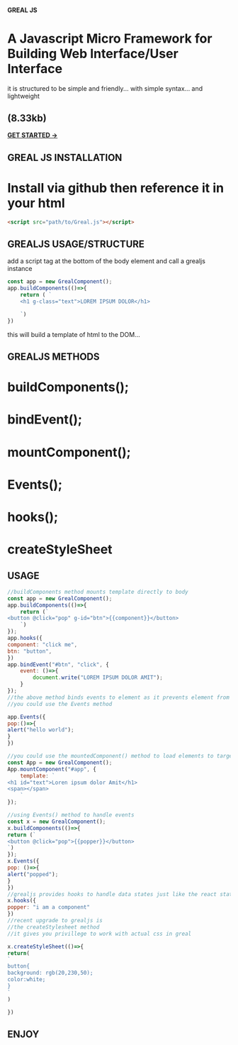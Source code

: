 #### GREAL JS
#  A Javascript Micro Framework for Building Web Interface/User Interface
it is structured to be simple and friendly... with simple syntax... and lightweight
## (8.33kb)
**[GET STARTED ->]("https://")**

## GREAL JS INSTALLATION

# Install via github then reference it in your html

```html
<script src="path/to/Greal.js"></script>
```

## GREALJS USAGE/STRUCTURE

add a script tag at the bottom of the body element and call a grealjs instance

```javascript
const app = new GrealComponent();
app.buildComponents(()=>{
    return ( `
    <h1 g-class="text">LOREM IPSUM DOLOR</h1>

    `)
})

```

this will build a template of html to the DOM...

## GREALJS METHODS
# buildComponents();
# bindEvent();
# mountComponent();
# Events();
# hooks();
# createStyleSheet


## USAGE
```javascript
//buildComponents method mounts template directly to body
const app = new GrealComponent();
app.buildComponents(()=>{
    return (`
<button @click="pop" g-id="btn">{{component}}</button>
    `)
});
app.hooks({
component: "click me",
btn: "button",
})
app.bindEvent("#btn", "click", {
    event: ()=>{
        document.write("LOREM IPSUM DOLOR AMIT");
    }
});
//the above method binds events to element as it prevents element from controlling other events
//you could use the Events method 

app.Events({
pop:()=>{
alert("hello world");
}
})

//you could use the mountedComponent() method to load elements to target parent element after document loads
const App = new GrealComponent();
App.mountComponent("#app", {
    template: `
<h1 id="text">Loren ipsum dolor Amit</h1>
<span></span>
    `
});

//using Events() method to handle events
const x = new GrealComponent();
x.buildComponents(()=>{
return (`
<button @click="pop">{{popper}}</button>
`)
});
x.Events({
pop: ()=>{
alert("popped");
}
})
//grealjs provides hooks to handle data states just like the react states
x.hooks({
popper: "i am a component"
})
//recent upgrade to grealjs is
//the createStylesheet method
//it gives you privillege to work with actual css in greal

x.createStyleSheet(()=>{
return(
`
button{
background: rgb(20,230,50);
color:white;
}
`
)

})
```
## ENJOY
